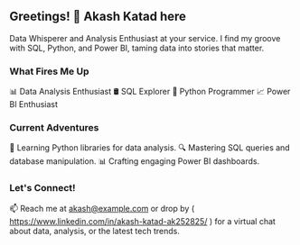 ## Greetings! 👋 Akash Katad here

Data Whisperer and Analysis Enthusiast at your service. I find my groove with SQL, Python, and Power BI, taming data into stories that matter.

### What Fires Me Up
📊 Data Analysis Enthusiast
🛢️ SQL Explorer
🐍 Python Programmer
📈 Power BI Enthusiast

### Current Adventures
🌱 Learning Python libraries for data analysis.
🔍 Mastering SQL queries and database manipulation.
📊 Crafting engaging Power BI dashboards.

### Let's Connect!
📫 Reach me at akash@example.com or drop by ( https://www.linkedin.com/in/akash-katad-ak252825/ ) for a virtual chat about data, analysis, or the latest tech trends.

